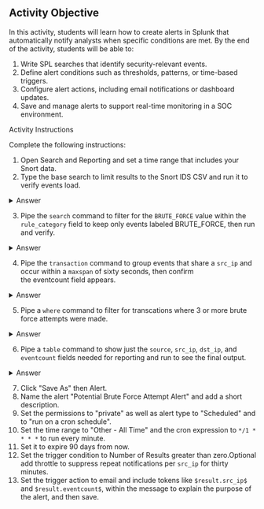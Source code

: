 ## Activity Objective

In this activity, students will learn how to create alerts in Splunk that automatically notify analysts when specific conditions are met. By the end of the activity, students will be able to:
1. Write SPL searches that identify security-relevant events.
2. Define alert conditions such as thresholds, patterns, or time-based triggers.
3. Configure alert actions, including email notifications or dashboard updates.
4. Save and manage alerts to support real-time monitoring in a SOC environment.



Activity Instructions

Complete the following instructions:
1. Open Search and Reporting and set a time range that includes your Snort data.
2. Type the base search to limit results to the Snort IDS CSV and run it to verify events load.
<details closed> <summary>Answer</summary>
<code>source="snort_ids_logs_aug2025.csv"</code>
</details>

3. Pipe the `search` command to filter for the `BRUTE_FORCE` value within the `rule_category` field to keep only events labeled BRUTE_FORCE, then run and verify.
<details closed> <summary>Answer</summary>
<code> source="snort_ids_logs_aug2025.csv" | search rule_category="BRUTE_FORCE"</code>
</details>

4. Pipe the `transaction` command to group events that share a `src_ip` and occur within a `maxspan` of sixty seconds, then confirm the eventcount field appears.
<details closed> <summary>Answer</summary>
<code> source="snort_ids_logs_aug2025.csv" | search rule_category="BRUTE_FORCE" | transaction src_ip maxspan=60s</code>
</details>

5. Pipe a `where` command to filter for transcations where 3 or more brute force attempts were made.
<details closed> <summary>Answer</summary>
<code>source="snort_ids_logs_aug2025.csv" | search rule_category="BRUTE_FORCE" | transaction src_ip maxspan=60s | where eventcount >= 3</code>
</details>

6. Pipe a `table` command to show just the `source`, `src_ip`, `dst_ip`, and `eventcount` fields needed for reporting and run to see the final output.
<details closed> <summary>Answer</summary>
<code>source="snort_ids_logs_aug2025.csv" | search rule_category="BRUTE_FORCE" | transaction src_ip maxspan=60s | where eventcount >= 3 | table source src_ip dst_ip eventcount</code>
</details>

7. Click "Save As" then Alert.
8. Name the alert "Potential Brute Force Attempt Alert" and add a short description.
9. Set the permissions to "private" as well as alert type to "Scheduled" and to "run on a cron schedule".
10. Set the time range to "Other - All Time" and the cron expression to `*/1 * * * *` to run every minute.
11. Set it to expire 90 days from now.
12. Set the trigger condition to Number of Results greater than zero.Optional add throttle to suppress repeat notifications per `src_ip` for thirty minutes.
13. Set the trigger action to email and include tokens like `$result.src_ip$` and `$result.eventcount$`, within the message to explain the purpose of the alert, and then save. 

